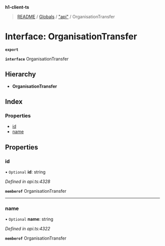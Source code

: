 **h1-client-ts**

> [README](../README.md) / [Globals](../globals.md) / ["api"](../modules/_api_.md) / OrganisationTransfer

# Interface: OrganisationTransfer

**`export`** 

**`interface`** OrganisationTransfer

## Hierarchy

* **OrganisationTransfer**

## Index

### Properties

* [id](_api_.organisationtransfer.md#id)
* [name](_api_.organisationtransfer.md#name)

## Properties

### id

• `Optional` **id**: string

*Defined in api.ts:4328*

**`memberof`** OrganisationTransfer

___

### name

• `Optional` **name**: string

*Defined in api.ts:4322*

**`memberof`** OrganisationTransfer
